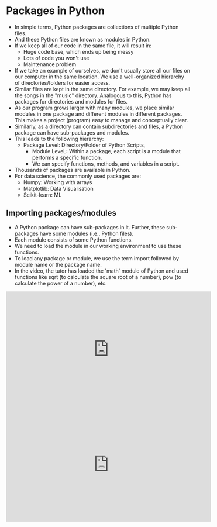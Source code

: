 # Packages in Python

* In simple terms, Python packages are collections of multiple Python files.
* And these Python files are known as modules in Python.
* If we keep all of our code in the same file, it will result in:
  * Huge code base, which ends up being messy
  * Lots of code you won't use
  * Maintenance problem
* If we take an example of ourselves, we don't usually store all our files on our computer in the same location. We use a well-organized hierarchy of directories/folders for easier access.
* Similar files are kept in the same directory. For example, we may keep all the songs in the "music" directory. Analogous to this, Python has packages for directories and modules for files.
* As our program grows larger with many modules, we place similar modules in one package and different modules in different packages. This makes a project (program) easy to manage and conceptually clear.
* Similarly, as a directory can contain subdirectories and files, a Python package can have sub-packages and modules.
* This leads to the following hierarchy:
  * Package Level: Directory/Folder of Python Scripts,
    * Module LeveL: Within a package, each script is a module that performs a specific function.
    * We can specify functions, methods, and variables in a script.
* Thousands of packages are available in Python.
* For data science, the commonly used packages are:
  * Numpy: Working with arrays
  * Matplotlib: Data Visualisation
  * Scikit-learn: ML

## Importing packages/modules

* A Python package can have sub-packages in it. Further, these sub-packages have some modules (i.e., Python files).
* Each module consists of some Python functions.
* We need to load the module in our working environment to use these functions.
* To load any package or module, we use the term import followed by module name or the package name.
* In the video, the tutor has loaded the 'math' module of Python and used functions like sqrt (to calculate the square root of a number), pow (to calculate the power of a number), etc.










<iframe width="560" height="315" src="https://www.youtube.com/embed/DdGVBZv46PI" title="YouTube video player" frameborder="0" allow="accelerometer; autoplay; clipboard-write; encrypted-media; gyroscope; picture-in-picture" allowfullscreen></iframe>



















<iframe width="560" height="315" src="https://www.youtube.com/embed/V27FQ6UBTPY" title="YouTube video player" frameborder="0" allow="accelerometer; autoplay; clipboard-write; encrypted-media; gyroscope; picture-in-picture" allowfullscreen></iframe>